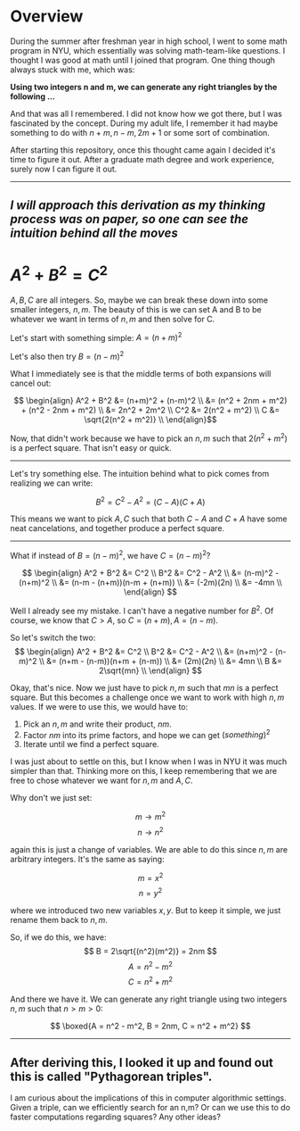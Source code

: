 # Overview
During the summer after freshman year in high school, I went to some math program in NYU, which essentially was solving math-team-like questions. I thought I was good at math until I joined that program. One thing though always stuck with me, which was:

**Using two integers n and m, we can generate any right triangles by the following ...**

And that was all I remembered. I did not know how we got there, but I was fascinated by the concept. During my adult life, I remember it had maybe something to do with $n+m, n-m, 2m+1$ or some sort of combination. 

After starting this repository, once this thought came again I decided it's time to figure it out. After a graduate math degree and work experience, surely now I can figure it out.

---
*I will approach this derivation as my thinking process was on paper, so one can see the intuition behind all the moves*
---

# $A^2 + B^2 = C^2$

$A, B, C$ are all integers. So, maybe we can break these down into some smaller integers, $n, m$. The beauty of this is we can set A and B to be whatever we want in terms of $n,m$ and then solve for C. 

Let's start with something simple: $A = (n+m)^2$

Let's also then try $B = (n-m)^2$

What I immediately see is that the middle terms of both expansions will cancel out:

$$
\begin{align}
    A^2 + B^2 &= (n+m)^2 + (n-m)^2 \\
              &= (n^2 + 2nm + m^2) + (n^2 - 2nm + m^2) \\
              &= 2n^2 + 2m^2 \\
          C^2 &= 2(n^2 + m^2) \\
          C   &= \sqrt{2(n^2 + m^2)} \\
\end{align}$$

Now, that didn't work because we have to pick an $n, m$ such that $2(n^2 + m^2)$ is a perfect square. That isn't easy or quick.

---
Let's try something else. The intuition behind what to pick comes from realizing we can write:

$$B^2 = C^2 - A^2 = (C-A)(C+A)$$

This means we want to pick $A, C$ such that both $C-A$ and $C+A$ have some neat cancelations, and together produce a perfect square.

----
 What if instead of $B = (n-m)^2$, we have $C = (n-m)^2$?

$$
\begin{align}
    A^2 + B^2 &= C^2 \\
          B^2 &= C^2 - A^2 \\
              &= (n-m)^2 - (n+m)^2 \\
              &= (n-m - (n+m))(n-m + (n+m)) \\
              &= (-2m)(2n) \\
              &= -4mn \\
\end{align}
$$

Well I already see my mistake. I can't have a negative number for $B^2$. Of course, we know that $C>A$, so $C=(n+m), A=(n-m)$.

So let's switch the two:
$$
\begin{align}
    A^2 + B^2 &= C^2 \\
          B^2 &= C^2 - A^2 \\
              &= (n+m)^2 - (n-m)^2 \\
              &= (n+m - (n-m))(n+m + (n-m)) \\
              &= (2m)(2n) \\
              &= 4mn \\
          B   &= 2\sqrt{mn} \\
\end{align}
$$

Okay, that's nice. Now we just have to pick $n, m$ such that $mn$ is a perfect square. But this becomes a challenge once we want to work with high $n,m$ values. If we were to use this,
we would have to:

1. Pick an $n, m$ and write their product, $nm$.
2. Factor $nm$ into its prime factors, and hope we can get $(something)^2$
3. Iterate until we find a perfect square.

I was just about to settle on this, but I know when I was in NYU it was much simpler than that. Thinking more on this, I keep remembering that we are free to chose whatever we want for $n, m$ and $A, C$.

Why don't we just set: 

$$ m \rightarrow m^2 $$
$$ n \rightarrow n^2 $$

again this is just a change of variables. We are able to do this since $n, m$ are arbitrary integers. It's the same as saying:

$$ m = x^2 $$
$$ n = y^2 $$

where we introduced two new variables $x, y$. But to keep it simple, we just rename them back to $n, m$.

So, if we do this, we have:
$$ B = 2\sqrt{(n^2)(m^2)} = 2nm $$
$$ A = n^2 - m^2 $$
$$ C = n^2 + m^2 $$

And there we have it. We can generate any right triangle using two integers $n, m$ such that $n>m>0$:

$$ \boxed{A = n^2 - m^2, B = 2nm, C = n^2 + m^2} $$

---
After deriving this, I looked it up and found out this is called "Pythagorean triples".
---

I am curious about the implications of this in computer algorithmic settings. Given a triple, can we efficiently search for an n,m? Or can we use this to do faster computations regarding squares? Any other ideas?